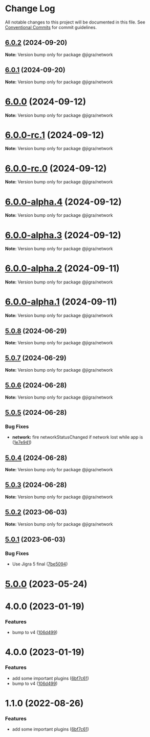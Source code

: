 # Change Log

All notable changes to this project will be documented in this file.
See [Conventional Commits](https://conventionalcommits.org) for commit guidelines.

## [6.0.2](https://github.com/familyjs/jigra-plugins/compare/@jigra/network@6.0.1...@jigra/network@6.0.2) (2024-09-20)

**Note:** Version bump only for package @jigra/network

## [6.0.1](https://github.com/familyjs/jigra-plugins/compare/@jigra/network@6.0.0...@jigra/network@6.0.1) (2024-09-20)

**Note:** Version bump only for package @jigra/network

# [6.0.0](https://github.com/familyjs/jigra-plugins/compare/@jigra/network@6.0.0-rc.1...@jigra/network@6.0.0) (2024-09-12)

**Note:** Version bump only for package @jigra/network

# [6.0.0-rc.1](https://github.com/familyjs/jigra-plugins/compare/@jigra/network@6.0.0-rc.0...@jigra/network@6.0.0-rc.1) (2024-09-12)

**Note:** Version bump only for package @jigra/network

# [6.0.0-rc.0](https://github.com/familyjs/jigra-plugins/compare/@jigra/network@6.0.0-alpha.4...@jigra/network@6.0.0-rc.0) (2024-09-12)

**Note:** Version bump only for package @jigra/network

# [6.0.0-alpha.4](https://github.com/familyjs/jigra-plugins/compare/@jigra/network@6.0.0-alpha.3...@jigra/network@6.0.0-alpha.4) (2024-09-12)

**Note:** Version bump only for package @jigra/network

# [6.0.0-alpha.3](https://github.com/familyjs/jigra-plugins/compare/@jigra/network@6.0.0-alpha.2...@jigra/network@6.0.0-alpha.3) (2024-09-12)

**Note:** Version bump only for package @jigra/network

# [6.0.0-alpha.2](https://github.com/familyjs/jigra-plugins/compare/@jigra/network@6.0.0-alpha.1...@jigra/network@6.0.0-alpha.2) (2024-09-11)

**Note:** Version bump only for package @jigra/network

# [6.0.0-alpha.1](https://github.com/familyjs/jigra-plugins/compare/@jigra/network@5.0.8...@jigra/network@6.0.0-alpha.1) (2024-09-11)

**Note:** Version bump only for package @jigra/network

## [5.0.8](https://github.com/familyjs/jigra-plugins/compare/@jigra/network@5.0.7...@jigra/network@5.0.8) (2024-06-29)

**Note:** Version bump only for package @jigra/network

## [5.0.7](https://github.com/familyjs/jigra-plugins/compare/@jigra/network@5.0.6...@jigra/network@5.0.7) (2024-06-29)

**Note:** Version bump only for package @jigra/network

## [5.0.6](https://github.com/familyjs/jigra-plugins/compare/@jigra/network@5.0.5...@jigra/network@5.0.6) (2024-06-28)

**Note:** Version bump only for package @jigra/network

## [5.0.5](https://github.com/familyjs/jigra-plugins/compare/@jigra/network@5.0.4...@jigra/network@5.0.5) (2024-06-28)

### Bug Fixes

- **network:** fire networkStatusChanged if network lost while app is ([1e7e941](https://github.com/familyjs/jigra-plugins/commit/1e7e941f2ec6f99ce940a50011143efb67e1f9ca))

## [5.0.4](https://github.com/familyjs/jigra-plugins/compare/@jigra/network@5.0.3...@jigra/network@5.0.4) (2024-06-28)

**Note:** Version bump only for package @jigra/network

## [5.0.3](https://github.com/familyjs/jigra-plugins/compare/@jigra/network@5.0.2...@jigra/network@5.0.3) (2024-06-28)

**Note:** Version bump only for package @jigra/network

## [5.0.2](https://github.com/familyjs/jigra-plugins/compare/@jigra/network@5.0.1...@jigra/network@5.0.2) (2023-06-03)

**Note:** Version bump only for package @jigra/network

## [5.0.1](https://github.com/familyjs/jigra-plugins/compare/@jigra/network@5.0.0...@jigra/network@5.0.1) (2023-06-03)

### Bug Fixes

- Use Jigra 5 final ([7be5094](https://github.com/familyjs/jigra-plugins/commit/7be509425c5cc9f21b1f9e78794b2c6b76ca7702))

# [5.0.0](https://github.com/familyjs/jigra-plugins/compare/@jigra/network@1.1.0...@jigra/network@5.0.0) (2023-05-24)

# 4.0.0 (2023-01-19)

### Features

- bump to v4 ([106d499](https://github.com/familyjs/jigra-plugins/commit/106d49991e82a0505a82571530b73fcda020e7e4))

# 4.0.0 (2023-01-19)

### Features

- add some important plugins ([6bf7c61](https://github.com/navify/jigra-plugins/commit/6bf7c61ba5ad99cf0474cb2cc9599d0f8fedeb45))
- bump to v4 ([106d499](https://github.com/navify/jigra-plugins/commit/106d49991e82a0505a82571530b73fcda020e7e4))

# 1.1.0 (2022-08-26)

### Features

- add some important plugins ([6bf7c61](https://github.com/navify/jigra-plugins/commit/6bf7c61ba5ad99cf0474cb2cc9599d0f8fedeb45))
